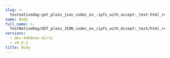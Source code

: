 ```yaml
---
slug: >-
  testnativedag-get_plain_json_codec_on_-ipfs_with_accept-_text-html_returns_html_(dag-index-html)-body
name: Body
full_name: >-
  TestNativeDag/GET_plain_JSON_codec_on_/ipfs_with_Accept:_text/html_returns_HTML_(dag-index-html)/Body
versions:
  - dev-44b0eaa-dirty
  - v0.0.2
title: Body
---
```


